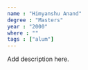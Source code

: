 ```yaml
---
name : "Himyanshu Anand"
degree : "Masters"
year : "2000"
where : ""
tags : ["alum"]
---
```

Add description here.

